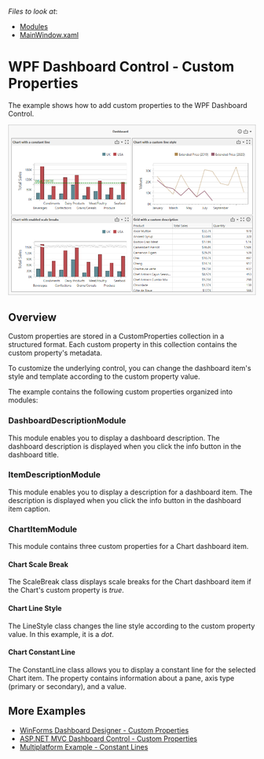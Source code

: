 *Files to look at*:
- [Modules](./CS/Wpf-Dashboard-Custom-Properties/Modules)
- [MainWindow.xaml](./CS/Wpf-Dashboard-Custom-Properties/MainWindow.xaml)

# WPF Dashboard Control - Custom Properties

The example shows how to add custom properties to the WPF Dashboard Control. 

![](images/wpf-dashboard.png)

## Overview

Custom properties are stored in a CustomProperties collection in a structured format. Each custom property in this collection contains the custom property's metadata.

To customize the underlying control, you can change the dashboard item's style and template according to the custom property value.

The example contains the following custom properties organized into modules:

### DashboardDescriptionModule
This module enables you to display a dashboard description. The dashboard description is displayed when you click the info button in the dashboard title.

### ItemDescriptionModule
This module enables you to display a description for a dashboard item. The description is displayed when you click the info button in the dashboard item caption.

### ChartItemModule

This module contains three custom properties for a Chart dashboard item.

#### Chart Scale Break
The ScaleBreak class displays scale breaks for the Chart dashboard item if the Chart's custom property is _true_.

#### Chart Line Style
The LineStyle class changes the line style according to the custom property value. In this example, it is a _dot_.

#### Chart Constant Line
The ConstantLine class allows you to display a constant line for the selected Chart item. The property contains information about a pane, axis type (primary or secondary), and a value.

## More Examples
- [WinForms Dashboard Designer - Custom Properties](https://github.com/DevExpress-Examples/winforms-dashboard-custom-properties)
- [ASP.NET MVC Dashboard Control - Custom Properties](https://github.com/DevExpress-Examples/asp-net-mvc-dashboard-custom-properties-sample)
- [Multiplatform Example - Constant Lines](https://github.com/DevExpress-Examples/dashboard-constant-lines)
